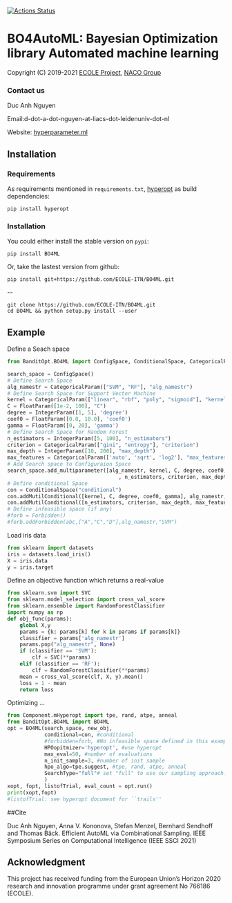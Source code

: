 [![Actions Status](https://api.travis-ci.org/anh05/BO4ML.svg?branch=master)](http://travis-ci.org/anh05/BO4ML)
# BO4AutoML: Bayesian Optimization library Automated machine learning 

Copyright (C) 2019-2021 [ECOLE Project](https://ecole-itn.eu/), [NACO Group](https://naco.liacs.nl/)

### Contact us

Duc Anh Nguyen

Email:d-dot-a-dot-nguyen-at-liacs-dot-leidenuniv-dot-nl

Website: [hyperparameter.ml](http://hyperparameter.ml)
## Installation
### Requirements

As requirements  mentioned in `requirements.txt`, [hyperopt](https://github.com/hyperopt/hyperopt) as build dependencies:

```shell
pip install hyperopt
```
### Installation

You could either install the stable version on `pypi`:

```shell
pip install BO4ML
```

Or, take the lastest version from github:

```shell
pip install git+https://github.com/ECOLE-ITN/BO4ML.git
```
--
```shell
git clone https://github.com/ECOLE-ITN/BO4ML.git
cd BO4ML && python setup.py install --user
```

## Example
Define a Seach space
```python
from BanditOpt.BO4ML import ConfigSpace, ConditionalSpace, CategoricalParam, IntegerParam, FloatParam, Forbidden

search_space = ConfigSpace()
# Define Search Space
alg_namestr = CategoricalParam(["SVM", "RF"], "alg_namestr")
# Define Search Space for Support Vector Machine
kernel = CategoricalParam(["linear", "rbf", "poly", "sigmoid"], "kernel")
C = FloatParam([1e-2, 100], "C")
degree = IntegerParam([1, 5], 'degree')
coef0 = FloatParam([0.0, 10.0], 'coef0')
gamma = FloatParam([0, 20], 'gamma')
# Define Search Space for Random Forest
n_estimators = IntegerParam([5, 100], "n_estimators")
criterion = CategoricalParam(["gini", "entropy"], "criterion")
max_depth = IntegerParam([10, 200], "max_depth")
max_features = CategoricalParam(['auto', 'sqrt', 'log2'], "max_features")
# Add Search space to Configuraion Space
search_space.add_multiparameter([alg_namestr, kernel, C, degree, coef0, gamma
                                    , n_estimators, criterion, max_depth, max_features])
# Define conditional Space
con = ConditionalSpace("conditional")
con.addMutilConditional([kernel, C, degree, coef0, gamma], alg_namestr, "SVM")
con.addMutilConditional([n_estimators, criterion, max_depth, max_features], alg_namestr, ["RF"])
# Define infeasible space (if any)
#forb = Forbidden()
#forb.addForbidden(abc,["A","C","D"],alg_namestr,"SVM")
```
Load iris data
```python
from sklearn import datasets
iris = datasets.load_iris()
X = iris.data
y = iris.target
```
Define an objective function which returns a real-value
```python
from sklearn.svm import SVC
from sklearn.model_selection import cross_val_score
from sklearn.ensemble import RandomForestClassifier
import numpy as np
def obj_func(params):
    global X,y
    params = {k: params[k] for k in params if params[k]}
    classifier = params['alg_namestr']
    params.pop("alg_namestr", None)    
    if (classifier == 'SVM'):
        clf = SVC(**params)
    elif (classifier == 'RF'):
        clf = RandomForestClassifier(**params)
    mean = cross_val_score(clf, X, y).mean()
    loss = 1 - mean
    return loss

```
Optimizing ...
```python
from Component.mHyperopt import tpe, rand, atpe, anneal 
from BanditOpt.BO4ML import BO4ML
opt = BO4ML(search_space, new_obj, 
            conditional=con, #conditional 
            #forbidden=forb, #No infeasible space defined in this example SearchType="NoBandit",
            HPOopitmizer='hyperopt', #use hyperopt
            max_eval=50, #number of evaluations
            n_init_sample=3, #number of init sample 
            hpo_algo=tpe.suggest, #tpe, rand, atpe, anneal
            SearchType="full"# set "full" to use our sampling approach. Otherwise, the original library to be used
            )
xopt, fopt, listofTrial, eval_count = opt.run()
print(xopt,fopt)
#listofTrial: see hyperopt document for ``trails''
```
##Cite

Duc Anh Nguyen, Anna V. Kononova, Stefan Menzel, Bernhard Sendhoff and Thomas Bäck. Efficient AutoML via Combinational Sampling. IEEE Symposium Series on Computational Intelligence (IEEE SSCI 2021)

## Acknowledgment

This project has received funding from the European Union’s Horizon 2020 research and innovation programme under grant agreement No 766186 (ECOLE).
